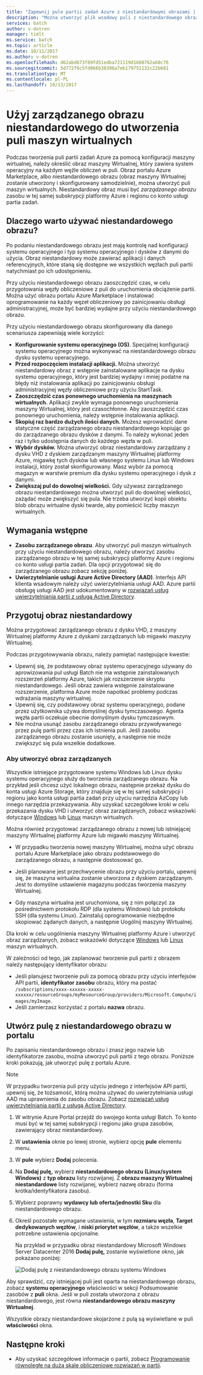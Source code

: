```yaml
---
title: "Zapewnij pule partii zadań Azure z niestandardowymi obrazami | Dokumentacja firmy Microsoft"
description: "Można utworzyć plik wsadowy puli z niestandardowego obrazu, aby udostępnić obliczeniowe węzłów, które zawierają oprogramowanie i dane potrzebne do aplikacji. Niestandardowe obrazy są wydajnym sposobem konfigurowania węzłów obliczeniowych do uruchamiania obciążeń partii."
services: batch
author: v-dotren
manager: timlt
ms.service: batch
ms.topic: article
ms.date: 10/11/2017
ms.author: v-dotren
ms.openlocfilehash: d62abd673f89fd51edba721119d1680762a60c76
ms.sourcegitcommit: 5d772f6c5fd066b38396a7eb179751132c22b681
ms.translationtype: MT
ms.contentlocale: pl-PL
ms.lasthandoff: 10/13/2017
---
```

# <a name="use-a-managed-custom-image-to-create-a-pool-of-virtual-machines"></a>Użyj zarządzanego obrazu niestandardowego do utworzenia puli maszyn wirtualnych 

Podczas tworzenia puli partii zadań Azure za pomocą konfiguracji maszyny wirtualnej, należy określić obraz maszyny Wirtualnej, który zawiera system operacyjny na każdym węźle obliczeń w puli. Obraz portalu Azure Marketplace, albo niestandardowego obrazu (obraz maszyny Wirtualnej zostanie utworzony i skonfigurowany samodzielnie), można utworzyć puli maszyn wirtualnych. Niestandardowy obraz musi być *zarządzanego obrazu* zasobu w tej samej subskrypcji platformy Azure i regionu co konto usługi partia zadań.

## <a name="why-use-a-custom-image"></a>Dlaczego warto używać niestandardowego obrazu?
Po podaniu niestandardowego obrazu jest mają kontrolę nad konfiguracji systemu operacyjnego i typ systemu operacyjnego i dysków z danymi do użycia. Obraz niestandardowy może zawierać aplikacji i danych referencyjnych, które staną się dostępne we wszystkich węzłach puli partii natychmiast po ich udostępnieniu.

Przy użyciu niestandardowego obrazu zaoszczędzić czas, w celu przygotowania węzły obliczeniowe z puli do uruchomienia obciążenie partii. Można użyć obrazu portalu Azure Marketplace i instalować oprogramowanie na każdy węzeł obliczeniowy po zainicjowaniu obsługi administracyjnej, może być bardziej wydajne przy użyciu niestandardowego obrazu.

Przy użyciu niestandardowego obrazu skonfigurowany dla danego scenariusza zapewniają wiele korzyści:

- **Konfigurowanie systemu operacyjnego (OS)**. Specjalnej konfiguracji systemu operacyjnego można wykonywać na niestandardowego obrazu dysku systemu operacyjnego. 
- **Przed rozpoczęciem instalacji aplikacji.** Można utworzyć niestandardowy obraz z wstępnie zainstalowane aplikacje na dysku systemu operacyjnego, który jest bardziej wydajny i mniej podatne na błędy niż instalowania aplikacji po zainicjowaniu obsługi administracyjnej węzły obliczeniowe przy użyciu StartTask.
- **Zaoszczędzić czas ponownego uruchomienia na maszynach wirtualnych.** Aplikacji zwykle wymaga ponownego uruchomienia maszyny Wirtualnej, który jest czasochłonne. Aby zaoszczędzić czas ponownego uruchomienia, należy wstępnie instalowania aplikacji. 
- **Skopiuj raz bardzo dużych ilości danych.** Możesz wprowadzić dane statyczne część zarządzanego obrazu niestandardowego kopiując go do zarządzanego obrazu dysków z danymi. To należy wykonać jeden raz i tylko udostępnia danych do każdego węzła w puli.
- **Wybór dysków.** Można utworzyć obraz niestandardowy zarządzany z dysku VHD z dyskiem zarządzanym maszyny Wirtualnej platformy Azure, migawkę tych dysków lub własnego systemu Linux lub Windows instalacji, który został skonfigurowany. Masz wybór za pomocą magazyn w warstwie premium dla dysku systemu operacyjnego i dysk z danymi.
- **Zwiększaj pul do dowolnej wielkości.** Gdy używasz zarządzanego obrazu niestandardowego można utworzyć puli do dowolnej wielkości, zażądać może zwiększyć się pula. Nie trzeba utworzyć kopii obiektu blob obrazu wirtualne dyski twarde, aby pomieścić liczby maszyn wirtualnych. 


## <a name="prerequisites"></a>Wymagania wstępne

- **Zasobu zarządzanego obrazu**. Aby utworzyć puli maszyn wirtualnych przy użyciu niestandardowego obrazu, należy utworzyć zasobu zarządzanego obrazu w tej samej subskrypcji platformy Azure i regionu co konto usługi partia zadań. Dla opcji przygotować się do zarządzanego obrazu zobacz sekcję poniżej.
- **Uwierzytelnianie usługi Azure Active Directory (AAD)**. Interfejs API klienta wsadowym należy użyć uwierzytelniania usługi AAD. Azure partii obsługę usługi AAD jest udokumentowany w [rozwiązań usług uwierzytelniania partii z usługą Active Directory](batch-aad-auth.md).

    
## <a name="prepare-a-custom-image"></a>Przygotuj obraz niestandardowy
Można przygotować zarządzanego obrazu z dysku VHD, z maszyny Wirtualnej platformy Azure z dyskami zarządzanych lub migawki maszyny Wirtualnej. 

Podczas przygotowywania obrazu, należy pamiętać następujące kwestie:

* Upewnij się, że podstawowy obraz systemu operacyjnego używany do aprowizowania pul usługi Batch nie ma wstępnie zainstalowanych rozszerzeń platformy Azure, takich jak rozszerzenie skryptu niestandardowego. Jeśli obraz zawiera wstępnie zainstalowane rozszerzenie, platforma Azure może napotkać problemy podczas wdrażania maszyny wirtualnej.
* Upewnij się, czy podstawowy obraz systemu operacyjnego, podane przez użytkownika używa domyślnej dysku tymczasowego. Agenta węzła partii oczekuje obecnie domyślnym dysku tymczasowym.
* Nie można usunąć zasobu zarządzanego obrazu przywoływanego przez pulę partii przez czas ich istnienia puli. Jeśli zasobu zarządzanego obrazu zostanie usunięty, a następnie nie może zwiększyć się pula wszelkie dodatkowe. 

### <a name="to-create-a-managed-image"></a>Aby utworzyć obraz zarządzanych
Wszystkie istniejące przygotowane systemu Windows lub Linux dysku systemu operacyjnego służy do tworzenia zarządzanego obrazu. Na przykład jeśli chcesz użyć lokalnego obrazu, następnie przekaż dysku do konta usługi Azure Storage, który znajduje się w tej samej subskrypcji i regionu jako konta usługi partia zadań przy użyciu narzędzia AzCopy lub innego narzędzia przekazywania. Aby uzyskać szczegółowe kroki w celu przekazania dysku VHD i utworzyć obraz zarządzanych, zobacz wskazówki dotyczące [Windows](../virtual-machines/windows/upload-generalized-managed.md) lub [Linux](../virtual-machines/linux/upload-vhd.md) maszyn wirtualnych.

Można również przygotować zarządzanego obrazu z nowej lub istniejącej maszyny Wirtualnej platformy Azure lub migawki maszyny Wirtualnej. 

* W przypadku tworzenia nowej maszyny Wirtualnej, można użyć obrazu portalu Azure Marketplace jako obrazu podstawowego do zarządzanego obrazu, a następnie dostosować go. 

* Jeśli planowane jest przechwycenie obrazu przy użyciu portalu, upewnij się, że maszyna wirtualna zostanie utworzona z dyskiem zarządzanym. Jest to domyślne ustawienie magazynu podczas tworzenia maszyny Wirtualnej.

* Gdy maszyna wirtualna jest uruchomiona, się z nim połączyć za pośrednictwem protokołu RDP (dla systemu Windows) lub protokołu SSH (dla systemu Linux). Zainstaluj oprogramowanie niezbędne skopiować żądanych danych, a następnie Uogólnij maszyny Wirtualnej.  

Dla kroki w celu uogólnienia maszyny Wirtualnej platformy Azure i utworzyć obraz zarządzanych, zobacz wskazówki dotyczące [Windows](../virtual-machines/windows/capture-image-resource.md) lub [Linux](../virtual-machines/linux/capture-image.md) maszyn wirtualnych.

W zależności od tego, jak zaplanować tworzenie puli partii z obrazem należy następujący identyfikator obrazu:

* Jeśli planujesz tworzenie puli za pomocą obrazu przy użyciu interfejsów API partii, **identyfikator zasobu** obrazu, który ma postać `/subscriptions/xxxx-xxxxxx-xxxxx-xxxxxx/resourceGroups/myResourceGroup/providers/Microsoft.Compute/images/myImage`. 
* Jeśli zamierzasz korzystać z portalu **nazwa** obrazu. 





## <a name="create-a-pool-from-a-custom-image-in-the-portal"></a>Utwórz pulę z niestandardowego obrazu w portalu

Po zapisaniu niestandardowego obrazu i znasz jego nazwie lub identyfikatorze zasobu, można utworzyć puli partii z tego obrazu. Poniższe kroki pokazują, jak utworzyć pulę z portalu Azure.

> [!NOTE]
> W przypadku tworzenia puli przy użyciu jednego z interfejsów API partii, upewnij się, że tożsamość, którą można używać do uwierzytelniania usługi AAD ma uprawnienia do zasobu obrazu. Zobacz [rozwiązań usług uwierzytelniania partii z usługą Active Directory](batch-aad-auth.md).
>

1. W witrynie Azure Portal przejdź do swojego konta usługi Batch. To konto musi być w tej samej subskrypcji i regionu jako grupa zasobów, zawierający obraz niestandardowy. 
2. W **ustawienia** oknie po lewej stronie, wybierz opcję **pule** elementu menu.
3. W **pule** wybierz **Dodaj** polecenia.
4. Na **Dodaj pulę,** wybierz **niestandardowego obrazu (Linux/system Windows)** z **typ obrazu** listy rozwijanej. Z **obrazu maszyny Wirtualnej niestandardowe** listy rozwijanej, wybierz nazwę obrazu (forma krótka/identyfikatora zasobu).
5. Wybierz poprawny **wydawcy lub oferta/jednostki Sku** dla niestandardowego obrazu.
6. Określ pozostałe wymagane ustawienia, w tym **rozmiaru węzła**, **Target dedykowanych węzłów**, i **niski priorytet węzłów**, a także wszelkie potrzebne ustawienia opcjonalne.

    Na przykład w przypadku obraz niestandardowy Microsoft Windows Server Datacenter 2016 **Dodaj pulę,** zostanie wyświetlone okno, jak pokazano poniżej:

    ![Dodaj pulę z niestandardowego obrazu systemu Windows](media/batch-custom-images/add-pool-custom-image.png)
  
Aby sprawdzić, czy istniejącej puli jest oparta na niestandardowego obrazu, zobacz **systemu operacyjnego** właściwości w sekcji Podsumowanie zasobów z **puli** okna. Jeśli w puli została utworzona z obrazu niestandardowego, jest równa **niestandardowego obrazu maszyny Wirtualnej**.

Wszystkie obrazy niestandardowe skojarzone z pulą są wyświetlane w puli **właściwości** okna.
 
## <a name="next-steps"></a>Następne kroki

- Aby uzyskać szczegółowe informacje o partii, zobacz [Programowanie równoległe na dużą skalę obliczeniowe rozwiązań w partii](batch-api-basics.md).

